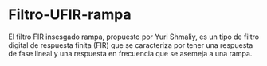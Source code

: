 # Filtro-UFIR-rampa
El filtro FIR insesgado rampa, propuesto por Yuri Shmaliy, es un tipo de filtro digital de respuesta finita (FIR) que se caracteriza por tener una respuesta de fase lineal y una respuesta en frecuencia que se asemeja a una rampa.
